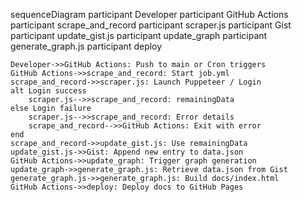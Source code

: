 sequenceDiagram
    participant Developer
    participant GitHub Actions
    participant scrape_and_record
    participant scraper.js
    participant Gist
    participant update_gist.js
    participant update_graph
    participant generate_graph.js
    participant deploy

    Developer->>GitHub Actions: Push to main or Cron triggers
    GitHub Actions->>scrape_and_record: Start job.yml
    scrape_and_record->>scraper.js: Launch Puppeteer / Login
    alt Login success
        scraper.js-->>scrape_and_record: remainingData
    else Login failure
        scraper.js-->>scrape_and_record: Error details
        scrape_and_record-->>GitHub Actions: Exit with error
    end
    scrape_and_record->>update_gist.js: Use remainingData
    update_gist.js->>Gist: Append new entry to data.json
    GitHub Actions->>update_graph: Trigger graph generation
    update_graph->>generate_graph.js: Retrieve data.json from Gist
    generate_graph.js->>generate_graph.js: Build docs/index.html
    GitHub Actions->>deploy: Deploy docs to GitHub Pages
